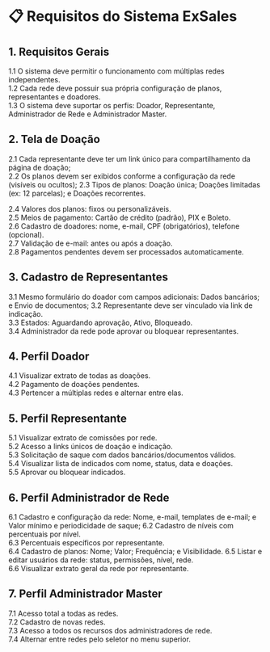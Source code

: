 # 📋 Requisitos do Sistema ExSales

## 1. Requisitos Gerais
1.1 O sistema deve permitir o funcionamento com múltiplas redes independentes.  
1.2 Cada rede deve possuir sua própria configuração de planos, representantes e doadores.  
1.3 O sistema deve suportar os perfis: Doador, Representante, Administrador de Rede e Administrador Master.

## 2. Tela de Doação
2.1 Cada representante deve ter um link único para compartilhamento da página de doação;  
2.2 Os planos devem ser exibidos conforme a configuração da rede (visíveis ou ocultos);
2.3 Tipos de planos: Doação única; Doações limitadas (ex: 12 parcelas); e Doações recorrentes.

2.4 Valores dos planos: fixos ou personalizáveis.  
2.5 Meios de pagamento: Cartão de crédito (padrão), PIX e Boleto.  
2.6 Cadastro de doadores: nome, e-mail, CPF (obrigatórios), telefone (opcional).  
2.7 Validação de e-mail: antes ou após a doação.  
2.8 Pagamentos pendentes devem ser processados automaticamente.

## 3. Cadastro de Representantes
3.1 Mesmo formulário do doador com campos adicionais: Dados bancários; e Envio de documentos;
3.2 Representante deve ser vinculado via link de indicação.  
3.3 Estados: Aguardando aprovação, Ativo, Bloqueado.  
3.4 Administrador da rede pode aprovar ou bloquear representantes.

## 4. Perfil Doador
4.1 Visualizar extrato de todas as doações.  
4.2 Pagamento de doações pendentes.  
4.3 Pertencer a múltiplas redes e alternar entre elas.

## 5. Perfil Representante
5.1 Visualizar extrato de comissões por rede.  
5.2 Acesso a links únicos de doação e indicação.  
5.3 Solicitação de saque com dados bancários/documentos válidos.  
5.4 Visualizar lista de indicados com nome, status, data e doações.  
5.5 Aprovar ou bloquear indicados.

## 6. Perfil Administrador de Rede
6.1 Cadastro e configuração da rede: Nome, e-mail, templates de e-mail; e Valor mínimo e periodicidade de saque;
6.2 Cadastro de níveis com percentuais por nível.  
6.3 Percentuais específicos por representante.  
6.4 Cadastro de planos: Nome; Valor; Frequência; e Visibilidade.
6.5 Listar e editar usuários da rede: status, permissões, nível, rede.  
6.6 Visualizar extrato geral da rede por representante.

## 7. Perfil Administrador Master
7.1 Acesso total a todas as redes.  
7.2 Cadastro de novas redes.  
7.3 Acesso a todos os recursos dos administradores de rede.  
7.4 Alternar entre redes pelo seletor no menu superior.
